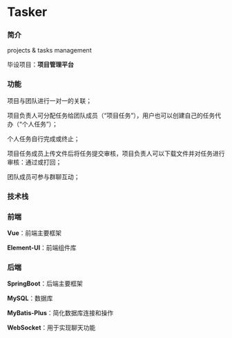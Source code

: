 # Tasker
   
### 简介
projects &amp; tasks management   
   
毕设项目：**项目管理平台**
   
### 功能
项目与团队进行一对一的关联； 
  
项目负责人可分配任务给团队成员（“项目任务”），用户也可以创建自己的任务代办（“个人任务”）；  
  
个人任务自行完成或终止；   
  
项目任务成员上传文件后将任务提交审核，项目负责人可以下载文件并对任务进行审核：通过或打回；
  
团队成员可参与群聊互动；
   
### 技术栈
### 前端   
**Vue**：前端主要框架  
  
**Element-UI**：前端组件库  
   
### 后端   
**SpringBoot**：后端主要框架  
  
**MySQL**：数据库  
  
**MyBatis-Plus**：简化数据库连接和操作  
  
**WebSocket**：用于实现聊天功能
